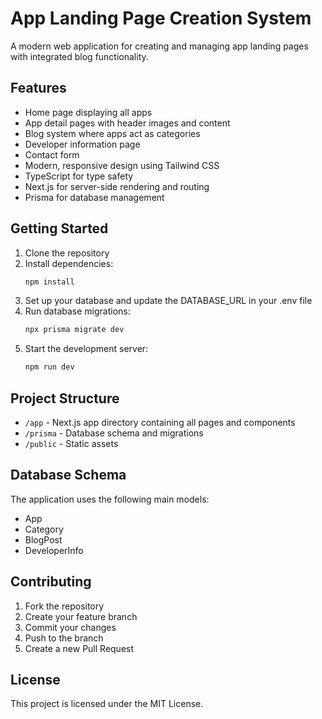 # App Landing Page Creation System

A modern web application for creating and managing app landing pages with integrated blog functionality.

## Features

- Home page displaying all apps
- App detail pages with header images and content
- Blog system where apps act as categories
- Developer information page
- Contact form
- Modern, responsive design using Tailwind CSS
- TypeScript for type safety
- Next.js for server-side rendering and routing
- Prisma for database management

## Getting Started

1. Clone the repository
2. Install dependencies:
   ```bash
   npm install
   ```
3. Set up your database and update the DATABASE_URL in your .env file
4. Run database migrations:
   ```bash
   npx prisma migrate dev
   ```
5. Start the development server:
   ```bash
   npm run dev
   ```

## Project Structure

- `/app` - Next.js app directory containing all pages and components
- `/prisma` - Database schema and migrations
- `/public` - Static assets

## Database Schema

The application uses the following main models:
- App
- Category
- BlogPost
- DeveloperInfo

## Contributing

1. Fork the repository
2. Create your feature branch
3. Commit your changes
4. Push to the branch
5. Create a new Pull Request

## License

This project is licensed under the MIT License. 
